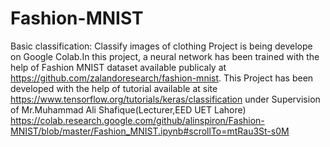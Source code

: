 # Fashion-MNIST
Basic classification: Classify images of clothing  Project is being develope on Google Colab.In this project, a neural network has been trained with the help of Fashion MNIST dataset available publicaly at https://github.com/zalandoresearch/fashion-mnist.  This Project has been developed with the help of tutorial available at site https://www.tensorflow.org/tutorials/keras/classification under Supervision of Mr.Muhammad Ali Shafique(Lecturer,EED UET Lahore) https://colab.research.google.com/github/alinspiron/Fashion-MNIST/blob/master/Fashion_MNIST.ipynb#scrollTo=mtRau3St-s0M
